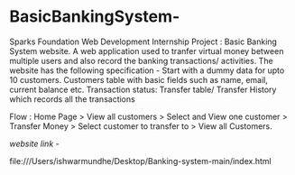 # BasicBankingSystem-
Sparks Foundation Web Development Internship Project : Basic Banking System website. A web application used to tranfer virtual money between multiple users and also record the banking transactions/ activities. 
The website has the following specification - 
Start with a dummy data for upto 10 customers. Customers table with basic fields such as name, email, current balance etc. Transaction status: Transfer table/ Transfer History which records all the transactions

Flow : Home Page > View all customers > Select and View one customer > Transfer Money > Select customer to transfer to > View all Customers.

*website link*  -

file:///Users/ishwarmundhe/Desktop/Banking-system-main/index.html 
